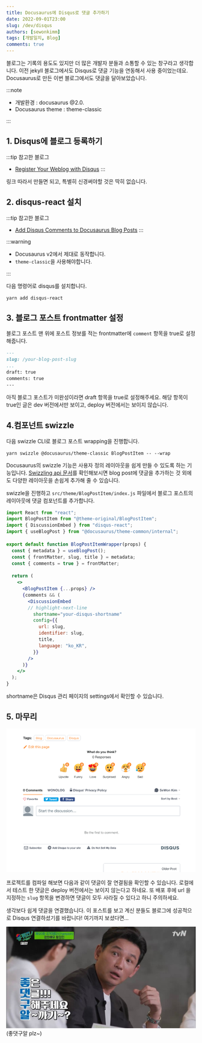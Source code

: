 ```yaml
---
title: Docusaurus에 Disqus로 댓글 추가하기
date: 2022-09-01T23:00
slug: /dev/disqus
authors: [sewonkimm]
tags: [개발일지, Blog]
comments: true
---
```


블로그는 기록의 용도도 있지만 더 많은 개발자 분들과 소통할 수 있는 창구라고 생각합니다. 이전 jekyll 블로그에서도 Disqus로 댓글 기능을 연동해서 사용 중이었는데요. Docusaurus로 만든 이번 블로그에서도 댓글을 달아보았습니다. 

<!--truncate-->

:::note 

- 개발환경 : docusaurus @2.0.
- Docusaurus theme : theme-classic  

:::

## 1. Disqus에 블로그 등록하기

:::tip 참고한 블로그

- [Register Your Weblog with Disqus](https://madrus4u.com/blog/register-disqus)
:::

링크 따라서 만들면 되고, 특별히 신경써야할 것은 딱히 없습니다. 

## 2. disqus-react 설치


:::tip 참고한 블로그

- [Add Disqus Comments to Docusaurus Blog Posts](https://madrus4u.com/blog/blog-comments)
:::


:::warning

- Docusaurus v2에서 제대로 동작합니다.
- `theme-classic`을 사용해야합니다.

:::

다음 명령어로 disqus를 설치합니다. 
```shell
yarn add disqus-react
```

## 3. 블로그 포스트 frontmatter 설정

블로그 포스트 맨 위에 포스트 정보를 적는 frontmatter에 `comment` 항목을 true로 설정해줍니다.

```md
---
slug: /your-blog-post-slug
...
draft: true
comments: true 
---
```

아직 블로그 포스트가 미완성이라면 draft 항목을 true로 설정해주세요. 해당 항목이 true인 글은 dev 버전에서만 보이고, deploy 버전에서는 보이지 않습니다.

## 4.컴포넌트 swizzle

다음 swizzle CLI로 블로그 포스트 wrapping을 진행합니다.

```shell
yarn swizzle @docusaurus/theme-classic BlogPostItem -- --wrap
```

Docusaurus의 swizzle 기능은 사용자 정의 레이아웃을 쉽게 만들 수 있도록 하는 기능입니다. [Swizzling api 문서](https://docusaurus.io/ko/docs/cli#docusaurus-swizzle)를 확인해보시면 blog post에 댓글을 추가하는 것 외에도 다양한 레이아웃을 손쉽게 추가해 줄 수 있습니다. 

swizzle을 진행하고 `src/theme/BlogPostItem/index.js` 파일에서 블로그 포스트의 레이아웃에 댓글 컴포넌트를 추가합니다.  

```jsx
import React from "react";
import BlogPostItem from "@theme-original/BlogPostItem";
import { DiscussionEmbed } from "disqus-react";
import { useBlogPost } from "@docusaurus/theme-common/internal";

export default function BlogPostItemWrapper(props) {
  const { metadata } = useBlogPost();
  const { frontMatter, slug, title } = metadata;
  const { comments = true } = frontMatter;

  return (
    <>
      <BlogPostItem {...props} />
      {comments && (
        <DiscussionEmbed
        // highlight-next-line
          shortname="your-disqus-shortname"
          config={{
            url: slug,
            identifier: slug,
            title,
            language: "ko_KR",
          }}
        />
      )}
    </>
  );
}

```

shortname은 Disqus 관리 페이지의 settings에서 확인할 수 있습니다.


## 5. 마무리

![success](./image.png)

프로젝트를 컴파일 해보면 다음과 같이 댓글이 잘 연결됨을 확인할 수 있습니다. 로컬에서 테스트 한 댓글은 deploy 버전에서는 보이지 않는다고 하네요. 또 배포 후에 url 을 지정하는 `slug` 항목을 변경하면 댓글이 모두 사라질 수 있다고 하니 주의하세요.




생각보다 쉽게 댓글을 연결했습니다. 이 포스트를 보고 계신 분들도 블로그에 성공적으로 Disqus 연결하셨기를 바랍니다! 여기까지 보셨다면...

![좋댓구알](./좋댓구알.jpeg)
(좋댓구알 plz~)
